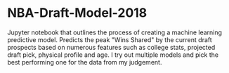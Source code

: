 # NBA-Draft-Model-2018
Jupyter notebook that outlines the process of creating a machine learning predictive model. Predicts the peak "Wins Shared" by the current draft prospects based on numerous features such as college stats, projected draft pick, physical profile and age. I try out multiple models and pick the best performing one for the data from my judgement. 
